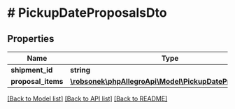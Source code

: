 # # PickupDateProposalsDto

## Properties

Name | Type | Description | Notes
------------ | ------------- | ------------- | -------------
**shipment_id** | **string** |  | [optional]
**proposal_items** | [**\robsonek\phpAllegroApi\Model\PickupDateProposalDto[]**](PickupDateProposalDto.md) |  | [optional]

[[Back to Model list]](../../README.md#models) [[Back to API list]](../../README.md#endpoints) [[Back to README]](../../README.md)
